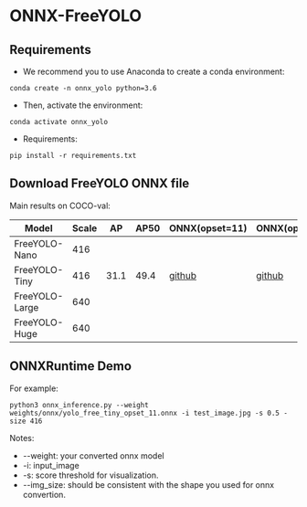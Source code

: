 # ONNX-FreeYOLO

## Requirements
- We recommend you to use Anaconda to create a conda environment:
```Shell
conda create -n onnx_yolo python=3.6
```

- Then, activate the environment:
```Shell
conda activate onnx_yolo
```

- Requirements:
```Shell
pip install -r requirements.txt 
```

## Download FreeYOLO ONNX file
Main results on COCO-val:

| Model          |  Scale  |    AP    |    AP50    |  ONNX(opset=11)  |  ONNX(opset=10)  |
|----------------|---------|----------|------------|------------------|------------------|
| FreeYOLO-Nano  |  416    |      |        |  |  |
| FreeYOLO-Tiny  |  416    |   31.1   |   49.4     | [github](https://github.com/yjh0410/FreeYOLO/releases/download/weight/yolo_free_tiny_opset_11.onnx) | [github](https://github.com/yjh0410/FreeYOLO/releases/download/weight/yolo_free_tiny_opset_10.onnx) |
| FreeYOLO-Large |  640    |     |        |  |  |
| FreeYOLO-Huge  |  640    |     |        |  |  |


## ONNXRuntime Demo

For example:

```shell
python3 onnx_inference.py --weight weights/onnx/yolo_free_tiny_opset_11.onnx -i test_image.jpg -s 0.5 -size 416
```

Notes:
* --weight: your converted onnx model
* -i: input_image
* -s: score threshold for visualization.
* --img_size: should be consistent with the shape you used for onnx convertion.
